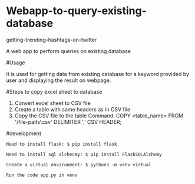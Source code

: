 # Webapp-to-query-existing-database
getting-trending-hashtags-on-twitter

A web app to perform queries on existing database

#Usage

It is used for getting data from existing database for a keyword provided by user and displaying the result on webpage.

#Steps to copy excel sheet to database
  1. Convert excel sheet to CSV file
  2. Create a table with same headers as in CSV file
  3. Copy the CSV file to the table
     Command: COPY <table_name> FROM '/file-path/.csv' DELIMITER ',' CSV HEADER;

#development



    Need to install flask: $ pip install flask

    Need to install sql alchecmy: $ pip install FlaskSQLAlchemy

    Create a virtual environment: $ python3 -m venv virtual

    Run the code app.py in venv
